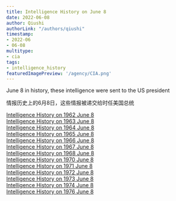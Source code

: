 ```yaml
---
title: Intelligence History on June 8
date: 2022-06-08
author: Qiushi 
authorLink: "/authors/qiushi"
timestamp: 
- 2022-06
- 06-08
multitype: 
- cia
tags: 
- intelligence_history
featuredImagePreview: '/agency/CIA.png'
---
```



June 8 in history, these intelligence were sent to the US president

情报历史上的6月8日，这些情报被递交给时任美国总统

<!--more-->







[Intelligence History on 1962 June 8](/dailybrief/1962-06-08)   
[Intelligence History on 1963 June 8](/dailybrief/1963-06-08)   
[Intelligence History on 1964 June 8](/dailybrief/1964-06-08)   
[Intelligence History on 1965 June 8](/dailybrief/1965-06-08)   
[Intelligence History on 1966 June 8](/dailybrief/1966-06-08)   
[Intelligence History on 1967 June 8](/dailybrief/1967-06-08)   
[Intelligence History on 1968 June 8](/dailybrief/1968-06-08)   
[Intelligence History on 1970 June 8](/dailybrief/1970-06-08)   
[Intelligence History on 1971 June 8](/dailybrief/1971-06-08)   
[Intelligence History on 1972 June 8](/dailybrief/1972-06-08)   
[Intelligence History on 1973 June 8](/dailybrief/1973-06-08)   
[Intelligence History on 1974 June 8](/dailybrief/1974-06-08)   
[Intelligence History on 1976 June 8](/dailybrief/1976-06-08)   
